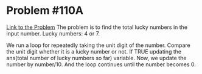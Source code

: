 # Problem #110A

[Link to the Problem](https://codeforces.com/problemset/problem/110/A)
The problem is to find the total lucky numbers in the input number.
Lucky numbers: 4 or 7.

We run a loop for repeatedly taking the unit digit of the number.
Compare the unit digit whether it is a lucky number or not.
If TRUE updating the ans(total number of lucky numbers so far) variable.
Now, we update the number by number/10.
And the loop continues until the number becomes 0.

